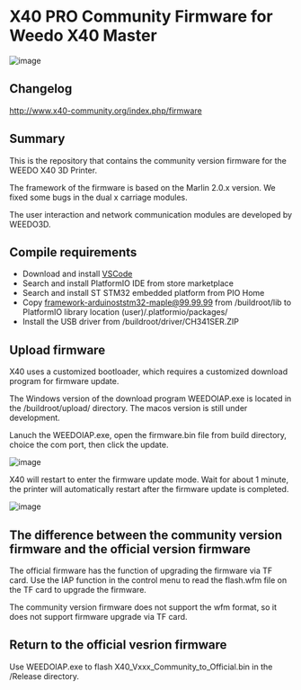 # X40 PRO Community Firmware for Weedo X40 Master
![image](http://www.weedo.ltd/wp-content/uploads/2021/04/970x300-ABanner1.jpg)

## Changelog
http://www.x40-community.org/index.php/firmware

## Summary
This is the repository that contains the community version firmware for the WEEDO X40 3D Printer. 

The framework of the firmware is based on the Marlin 2.0.x version. 
We fixed some bugs in the dual x carriage modules.

The user interaction and network communication modules are developed by WEEDO3D.


## Compile requirements

- Download and install [VSCode](https://code.visualstudio.com/)
- Search and install PlatformIO IDE from store marketplace
- Search and install ST STM32 embedded platform from PIO Home
- Copy framework-arduinoststm32-maple@99.99.99 from /buildroot/lib to PlatformIO library location (user)/.platformio/packages/
- Install the USB driver from /buildroot/driver/CH341SER.ZIP

## Upload firmware

X40 uses a customized bootloader, which requires a customized download program for firmware update.  

The Windows version of the download program WEEDOIAP.exe is located in the /buildroot/upload/ directory. The macos version is still under development.

Lanuch the WEEDOIAP.exe, open the firmware.bin file from build directory, choice the com port, then click the update.

![image](http://www.weedo.ltd/wp-content/uploads/2021/04/weedoiap.png)

X40 will restart to enter the firmware update mode. Wait for about 1 minute, the printer will automatically restart after the firmware update is completed.

![image](http://www.weedo.ltd/wp-content/uploads/2021/04/iap.jpg)



## The difference between the community version firmware and the official version firmware

The official firmware has the function of upgrading the firmware via TF card. Use the IAP function in the control menu to read the flash.wfm file on the TF card to upgrade the firmware.

The community version firmware does not support the wfm format, so it does not support firmware upgrade via TF card.


## Return to the official vesrion firmware

Use WEEDOIAP.exe to flash X40_Vxxx_Community_to_Official.bin in the /Release directory.
